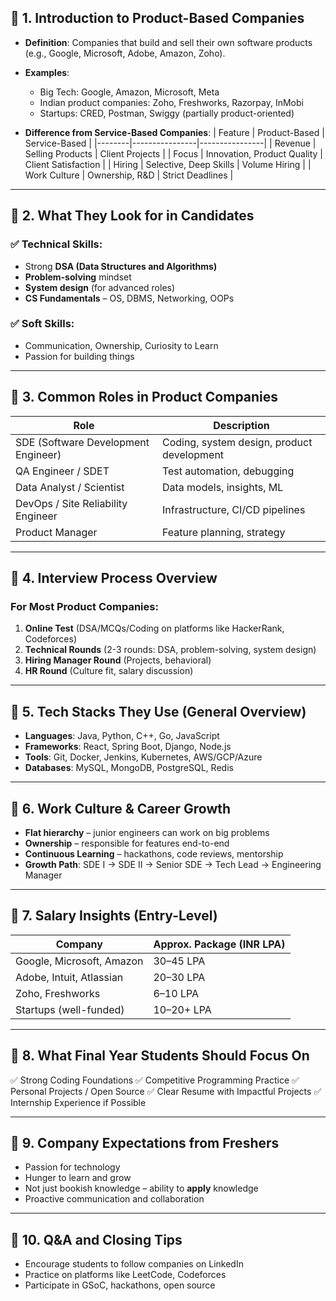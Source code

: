 ## 🔹 1. Introduction to Product-Based Companies

* **Definition**: Companies that build and sell their own software products (e.g., Google, Microsoft, Adobe, Amazon, Zoho).

* **Examples**:

  * Big Tech: Google, Amazon, Microsoft, Meta
  * Indian product companies: Zoho, Freshworks, Razorpay, InMobi
  * Startups: CRED, Postman, Swiggy (partially product-oriented)

* **Difference from Service-Based Companies**:
  | Feature | Product-Based | Service-Based |
  |--------|----------------|----------------|
  | Revenue | Selling Products | Client Projects |
  | Focus | Innovation, Product Quality | Client Satisfaction |
  | Hiring | Selective, Deep Skills | Volume Hiring |
  | Work Culture | Ownership, R\&D | Strict Deadlines |

---

## 🔹 2. What They Look for in Candidates

### ✅ Technical Skills:

* Strong **DSA (Data Structures and Algorithms)**
* **Problem-solving** mindset
* **System design** (for advanced roles)
* **CS Fundamentals** – OS, DBMS, Networking, OOPs

### ✅ Soft Skills:

* Communication, Ownership, Curiosity to Learn
* Passion for building things

---

## 🔹 3. Common Roles in Product Companies

| Role                                | Description                                |
| ----------------------------------- | ------------------------------------------ |
| SDE (Software Development Engineer) | Coding, system design, product development |
| QA Engineer / SDET                  | Test automation, debugging                 |
| Data Analyst / Scientist            | Data models, insights, ML                  |
| DevOps / Site Reliability Engineer  | Infrastructure, CI/CD pipelines            |
| Product Manager                     | Feature planning, strategy                 |

---

## 🔹 4. Interview Process Overview

### For Most Product Companies:

1. **Online Test** (DSA/MCQs/Coding on platforms like HackerRank, Codeforces)
2. **Technical Rounds** (2-3 rounds: DSA, problem-solving, system design)
3. **Hiring Manager Round** (Projects, behavioral)
4. **HR Round** (Culture fit, salary discussion)

---

## 🔹 5. Tech Stacks They Use (General Overview)

* **Languages**: Java, Python, C++, Go, JavaScript
* **Frameworks**: React, Spring Boot, Django, Node.js
* **Tools**: Git, Docker, Jenkins, Kubernetes, AWS/GCP/Azure
* **Databases**: MySQL, MongoDB, PostgreSQL, Redis

---

## 🔹 6. Work Culture & Career Growth

* **Flat hierarchy** – junior engineers can work on big problems
* **Ownership** – responsible for features end-to-end
* **Continuous Learning** – hackathons, code reviews, mentorship
* **Growth Path**:
  SDE I → SDE II → Senior SDE → Tech Lead → Engineering Manager

---

## 🔹 7. Salary Insights (Entry-Level)

| Company                   | Approx. Package (INR LPA) |
| ------------------------- | ------------------------- |
| Google, Microsoft, Amazon | 30–45 LPA                 |
| Adobe, Intuit, Atlassian  | 20–30 LPA                 |
| Zoho, Freshworks          | 6–10 LPA                  |
| Startups (well-funded)    | 10–20+ LPA                |

---

## 🔹 8. What Final Year Students Should Focus On

✅ Strong Coding Foundations
✅ Competitive Programming Practice
✅ Personal Projects / Open Source
✅ Clear Resume with Impactful Projects
✅ Internship Experience if Possible

---

## 🔹 9. Company Expectations from Freshers

* Passion for technology
* Hunger to learn and grow
* Not just bookish knowledge – ability to **apply** knowledge
* Proactive communication and collaboration

---

## 🔹 10. Q\&A and Closing Tips

* Encourage students to follow companies on LinkedIn
* Practice on platforms like LeetCode, Codeforces
* Participate in GSoC, hackathons, open source
